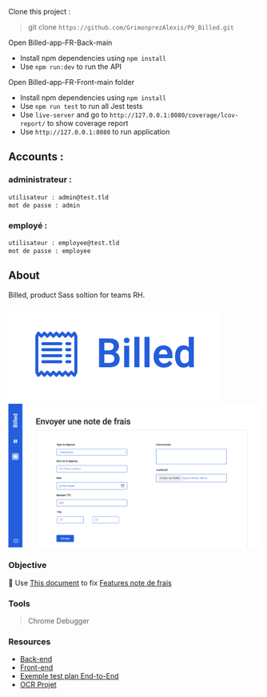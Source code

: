 Clone this project :
> git clone `https://github.com/GrimonprezAlexis/P9_Billed.git`

Open Billed-app-FR-Back-main
- Install npm dependencies using `npm install`
- Use `npm run:dev` to run the API

Open Billed-app-FR-Front-main folder
- Install npm dependencies using `npm install`
- Use `npm run test` to run all Jest tests
- Use `live-server` and go to `http://127.0.0.1:8080/coverage/lcov-report/` to show coverage report
- Use `http://127.0.0.1:8080` to run application

## Accounts :
### administrateur : 
```
utilisateur : admin@test.tld 
mot de passe : admin
```
### employé :
```
utilisateur : employee@test.tld
mot de passe : employee
```

## About

Billed, product Sass soltion for teams RH.

<img src="./logoBilled.png"/>
<img src="./interfaceBilled.png"/>

### Objective

🚧 Use [This document](https://course.oc-static.com/projects/DA+JSR_P9/Billed+-+Description+pratique+des+besoins+-.pdf) to fix [Features note de frais](https://s3.eu-west-1.amazonaws.com/course.oc-static.com/projects/DA+JSR_P9/Billed+-+Description+des+fonctionnalite%CC%81s.pdf)

### Tools

> Chrome Debugger

### Resources

- [Back-end](https://github.com/OpenClassrooms-Student-Center/Billed-app-FR-back)
- [Front-end](https://github.com/OpenClassrooms-Student-Center/Billed-app-FR-Front)
- [Exemple test plan End-to-End](https://view.officeapps.live.com/op/view.aspx?src=https%3A%2F%2Fcourse.oc-static.com%2Fprojects%2FDA%2BJSR_P9%2FBilled%2B-%2BE2E%2Bparcours%2Badministrateur.docx&wdOrigin=BROWSELINK)
- [OCR Projet](https://openclassrooms.com/fr/paths/314/projects/809/assignment)
